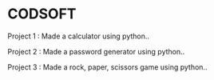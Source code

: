 # CODSOFT

Project 1 : Made a calculator using python..

Project 2 : Made a password generator using python..

Project 3 : Made a rock, paper, scissors game using python..
